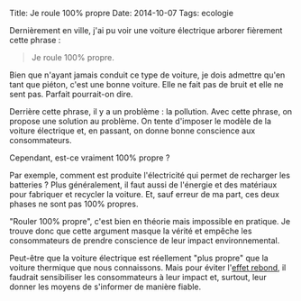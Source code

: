 Title: Je roule 100% propre
Date: 2014-10-07
Tags: ecologie

Dernièrement en ville, j'ai pu voir une voiture électrique arborer fièrement cette phrase :

> Je roule 100% propre.

Bien que n'ayant jamais conduit ce type de voiture, je dois admettre qu'en tant que piéton, c'est une bonne voiture. Elle ne fait pas de bruit et elle ne sent pas. Parfait pourrait-on dire.

Derrière cette phrase, il y a un problème : la pollution. Avec cette phrase, on propose une solution au problème. On tente d'imposer le modèle de la voiture électrique et, en passant, on donne bonne conscience aux consommateurs.

Cependant, est-ce vraiment 100% propre ?

Par exemple, comment est produite l'électricité qui permet de recharger les batteries ? Plus généralement, il faut aussi de l'énergie et des matériaux pour fabriquer et recycler la voiture. Et, sauf erreur de ma part, ces deux phases ne sont pas 100% propres.

"Rouler 100% propre", c'est bien en théorie mais impossible en pratique. Je trouve donc que cette argument masque la vérité et empêche les consommateurs de prendre conscience de leur impact environnemental.

Peut-être que la voiture électrique est réellement "plus propre" que la voiture thermique que nous connaissons. Mais pour éviter l'[effet rebond](http://www.alternatives-economiques.fr/l-effet-rebond-nbsp-quand-l-efficac_fr_art_1204_63190.html), il faudrait sensibiliser les consommateurs à leur impact et, surtout, leur donner les moyens de s'informer de manière fiable.
